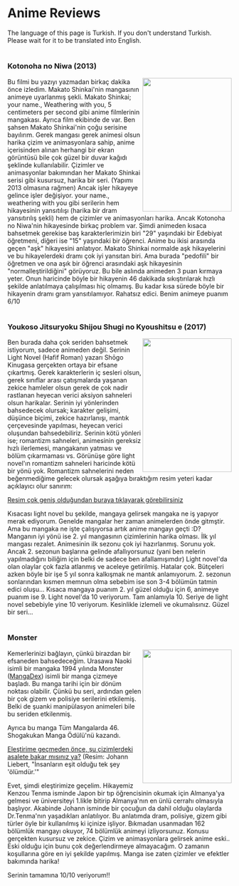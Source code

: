 # Anime Reviews
The language of this page is Turkish. If you don't understand Turkish. Please wait for it to be translated into English.
# 

### Kotonoha no Niwa (2013)

<img src="https://cdn.falsis.ga/anime/images?name=kotonohanoniwa" width="200" height="300" align="right">
<div class="review" align="left">
Bu filmi bu yazıyı yazmadan birkaç dakika önce izledim. Makato Shinkai'nin mangasının animeye uyarlanmış şekli. Makato Shinkai; your name., Weathering with you, 5 centimeters per second gibi anime filmlerinin mangakası. Ayrıca film ekibinde de var.
Ben şahsen Makato Shinkai'nin çoğu serisine bayılırım. Gerek mangası gerek animesi olsun harika çizim ve animasyonlara sahip, anime içerisinden alınan herhangi bir ekran görüntüsü bile çok güzel bir duvar kağıdı şeklinde kullanılabilir. 
Çizimler ve animasyonlar bakımından her Makato Shinkai serisi gibi kusursuz, harika bir seri. (Yapımı 2013 olmasına rağmen)
Ancak işler hikayeye gelince işler değişiyor. your name., weathering with you gibi serilerin hem hikayesinin yansıtılışı (harika bir dram yansıtırılış şekli) hem de çizimler ve animasyonları harika. Ancak Kotonoha no Niwa'nin hikayesinde birkaç problem var.
Şimdi animeden kısaca bahsetmek gerekise baş karakterlerimizin biri "29" yaşındaki bir Edebiyat öğretmeni, diğeri ise "15" yaşındaki bir öğrenci. Anime bu ikisi arasında geçen "aşk" hikayesini anlatıyor.
Makato Shinkai normalde aşk hikayelerini ve bu hikayelerdeki dramı çok iyi yansıtan biri. Ama burada "pedofili" bir öğretmen ve ona aşık bir öğrenci arasındaki aşk hikayesinin "normalleştirildiğini" görüyoruz.  Bu bile aslında animeden 3 puan kırmaya yeter. Onun haricinde böyle bir hikayenin 46 dakikada sıkıştırılarak hızlı şekilde anlatılmaya çalışılması hiç olmamış. Bu kadar kısa sürede böyle bir hikayenin dramı gram yansıtılamıyor. Rahatsız edici.
Benim animeye puanım 6/10
</div>

# 

### Youkoso Jitsuryoku Shijou Shugi no Kyoushitsu e (2017)

<img src="https://cdn.falsis.ga/anime/images?name=cote" width="200" height="300" align="right">
<div class="review" align="left">
Ben burada daha çok seriden bahsetmek istiyorum, sadece animeden değil. Serinin Light Novel (Hafif Roman) yazarı Shōgo Kinugasa gerçekten ortaya bir efsane çıkartmış. Gerek karakterlerin iç sesleri olsun, gerek sınıflar arası çatışmalarda yaşanan zekice hamleler olsun gerek de çok nadir rastlanan heyecan verici aksiyon sahneleri olsun harikalar.
Serinin iyi yönlerinden bahsedecek olursak; karakter gelişimi, düşünce biçimi, zekice hazırlanışı, mantık çerçevesinde yapılması, heyecan verici oluşundan bahsedebiliriz.
Serinin kötü yönleri ise; romantizm sahneleri, animesinin gereksiz hızlı ilerlemesi, mangakanın yatması ve bölüm çıkarmaması vs. 
Görünüşe göre light novel'ın romantizm sahneleri haricinde kötü bir yönü yok. Romantizm sahnelerini neden beğenmediğime gelecek olursak aşağıya bıraktığım resim yeteri kadar açıklayıcı olur sanırım:

[Resim çok geniş olduğundan buraya tıklayarak görebilirsiniz](https://cdn.discordapp.com/attachments/775822548519616562/1024346397841051658/IMG_0130.png)

Kısacası light novel bu şekilde, mangaya gelirsek mangaka ne iş yapıyor merak ediyorum. Genelde mangalar her zaman animelerden önde gitmştir. Ama bu mangaka ne işte çalışıyorsa artık anime mangayı geçti :D?
Manganın iyi yönü ise 2. yıl mangasının çizimlerinin harika olması. İlk yıl mangası rezalet.
Animesinin ilk sezonu çok iyi hazırlanmış. Sorunu yok. Ancak 2. sezonun başlarına gelinde afallıyorsunuz (yani ben nelerin yapılmadığını biliğim için belki de sadece ben afallamışımdır) Light novel'da olan olaylar çok fazla atlanmış ve aceleye getirilmiş. Hatalar çok. Bütçeleri azken böyle bir işe 5 yıl sonra kalkışmak ne mantık anlamıyorum. 2. sezonun sonlarından kısmen memnun olma sebebim ise son 3-4 bölümün tatmin edici oluşu...
Kısaca mangaya puanım 2. yıl güzel olduğu için 6, animeye puanım ise 9.
Light novel'da 10 veriyorum. Tam anlamıyla 10.
Seriye de light novel sebebiyle yine 10 veriyorum. Kesinlikle izlemeli ve okumalısınız. Güzel bir seri...
</div>

# 

### Monster

<img src="https://cdn.falsis.ga/anime/images?name=monster" width="200" height="300" align="right">
<div class="review" align="left">
Kemerlerinizi bağlayın, çünkü birazdan bir efsaneden bahsedeceğim.
Urasawa Naoki isimli bir mangaka 1994 yılında Monster (<a href="https://mangadex.org/title/d9e30523-9d65-469e-92a2-302995770950/monster">MangaDex</a>) isimli bir manga çizmeye başladı. Bu manga tarihi için bir dönüm noktası olabilir. Çünkü bu seri, ardından gelen bir çok gizem ve polisiye serilerini etkilemiş. Belki de şuanki manipülasyon animeleri bile bu seriden etkilenmiş.

Ayrıca bu manga Tüm Mangalarda 46. Shogakukan Manga Ödülü'nü kazandı.
  
[Eleştirime geçmeden önce, şu çizimlerdeki asalete bakar mısınız ya?](https://you.com/proxy?url=https%3A%2F%2Ftse3.mm.bing.net%2Fth%3Fid%3DOIP.Y7JrAnf9R2VrzMUIsQKBMwHaGZ%26w%3D690%26c%3D7%26pid%3DApi%26p%3D0) (Resim: Johann Liebert, "İnsanların eşit olduğu tek şey 'ölümdür.'"
  
 Evet, şimdi eleştirimize geçelim. Hikayemiz Kenzou Tenma isminde Japon bir tıp öğrencisinin okumak için Almanya'ya gelmesi ve üniversiteyi 1.likle bitirip Almanya'nın en ünlü cerrahı olmasıyla başlıyor. Akabinde Johann isminde bir çocuğun da dahil olduğu olaylarda Dr.Tenma'nın yaşadıkları anlatılıyor. Bu anlatımda dram, polisiye, gizem gibi türler öyle bir kullanılmış ki içinize işliyor. Bıkmadan usanmadan 162 bölümlük mangayı okuyor, 74 bölümlük animeyi izliyorsunuz. Konusu gerçekten kusursuz ve zekice. Çizim ve animasyonlara gelirsek anime eski.. Eski olduğu için bunu çok değerlendirmeye almayacağım. O zamanın koşullarına göre en iyi şekilde yapılmış. Manga ise zaten çizimler ve efektler bakımında harika! 
  
Serinin tamamına 10/10 veriyorum!!
</div>
